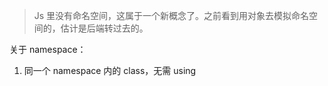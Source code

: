 > Js 里没有命名空间，这属于一个新概念了。之前看到用对象去模拟命名空间的，估计是后端转过去的。

关于 namespace：

1. 同一个 namespace 内的 class，无需 using
